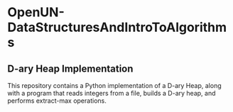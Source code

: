 # OpenUN-DataStructuresAndIntroToAlgorithms

## D-ary Heap Implementation
          
This repository contains a Python implementation of a D-ary Heap, along with a program that reads integers from a file, builds a D-ary heap, and performs extract-max operations.